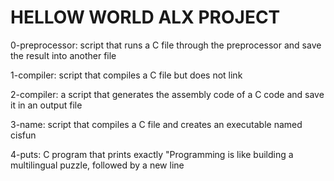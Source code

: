 # HELLOW WORLD ALX PROJECT

0-preprocessor: script that runs a C file through the preprocessor and save the result into another file

1-compiler:  script that compiles a C file but does not link

2-compiler: a script that generates the assembly code of a C code and save it in an output file

3-name: script that compiles a C file and creates an executable named cisfun

4-puts: C program that prints exactly "Programming is like building a multilingual puzzle, followed by a new line
